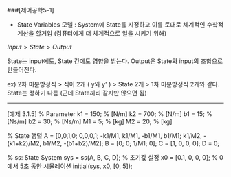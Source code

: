 ###[제어공학5-1]
- State Variables 모델
: System에 State를 지정하고 이를 토대로 체계적인 수학적 계산을 할거임
(컴퓨터에게 더 체계적으로 일을 시키기 위해)

$Input > State > Output$  

State는 input에도, State 간에도 영향을 받는다. 
Output은 State와 input의 조합으로 만들어진다. 

ex) 2차 미분방정식 > 식이 2개 ( y와 y' ) > State 2개 > 1차 미분방정식 2개와 같다. 
 State는 정하기 나름 (근데 State끼리 같지만 않으면 됨)

---

[예제 3.1.5]
% Parameter
k1 = 150; % [N/m]
k2 = 700; % [N/m]
b1 = 15;  % [Ns/m]
b2 = 30;  % [Ns/m]
M1 = 5;   % [kg]
M2 = 20;  % [kg]

% State 행렬
A = [0,0,1,0;
    0,0,0,1;
    -k1/M1, k1/M1, -b1/M1, b1/M1;
    k1/M2, -(k1+k2)/M2, b1/M2, -(b1+b2)/M2];
B = [0; 0; 1/M1; 0];
C = [1, 0, 0, 0];
D = 0;

% ss: State System 
sys = ss(A, B, C, D);
% 초기값 설정
x0 = [0.1, 0, 0, 0];
% 0에서 5초 동안 시뮬레이션
initial(sys, x0, [0, 5]);
